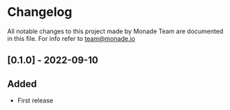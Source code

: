 # Changelog

All notable changes to this project made by Monade Team are documented in this file. For info refer to team@monade.io

## [0.1.0] - 2022-09-10

## Added

- First release

